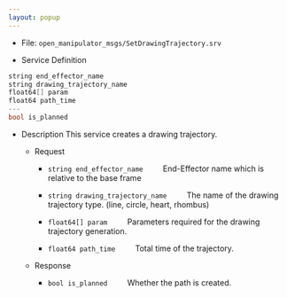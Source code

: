 ```yaml
---
layout: popup
---
```


- File: `open_manipulator_msgs/SetDrawingTrajectory.srv`

- Service Definition
 ```c
string end_effector_name
string drawing_trajectory_name
float64[] param
float64 path_time
---
bool is_planned
```

- Description
This service creates a drawing trajectory.

  - Request
    * `string end_effector_name`
&emsp;&emsp; End-Effector name which is relative to the base frame

    * `string drawing_trajectory_name`
&emsp;&emsp; The name of the drawing trajectory type. (line, circle, heart, rhombus)

    * `float64[] param`
&emsp;&emsp; Parameters required for the drawing trajectory generation.

    * `float64 path_time`
&emsp;&emsp; Total time of the trajectory.

  - Response
    * `bool is_planned`
&emsp;&emsp; Whether the path is created.
